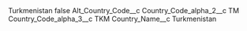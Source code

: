 <?xml version="1.0" encoding="UTF-8"?>
<CustomMetadata xmlns="http://soap.sforce.com/2006/04/metadata" xmlns:xsi="http://www.w3.org/2001/XMLSchema-instance" xmlns:xsd="http://www.w3.org/2001/XMLSchema">
    <label>Turkmenistan</label>
    <protected>false</protected>
    <values>
        <field>Alt_Country_Code__c</field>
        <value xsi:nil="true"/>
    </values>
    <values>
        <field>Country_Code_alpha_2__c</field>
        <value xsi:type="xsd:string">TM</value>
    </values>
    <values>
        <field>Country_Code_alpha_3__c</field>
        <value xsi:type="xsd:string">TKM</value>
    </values>
    <values>
        <field>Country_Name__c</field>
        <value xsi:type="xsd:string">Turkmenistan</value>
    </values>
</CustomMetadata>
